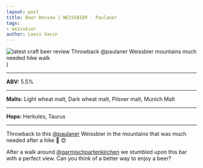 ```yaml
---
layout: post
title: Beer Review | WEISSBIER - Paulaner
tags:
- weissbier
author: Lewis Gavin
---
```


![latest craft beer review Throwback @paulaner Weissbier mountains much needed hike walk](https://www.lewisgavin.co.uk/beermeupplease/images/2018-10-24-beer-review-throwback-@paulaner-weissbier-mountains-much-needed-hike-after-walk.png))

***
**ABV:** 5.5%

***
**Malts:** Light wheat malt, Dark wheat malt, Pilsner malt, Munich Malt

***
**Hops:** Herkules, Taurus

***

Throwback to this [@paulaner](https://instagram.com/paulaner) Weissbier in the mountains that was much needed after a hike 🗻 😍

After a walk around [@garmischpartenkirchen](https://instagram.com/garmischpartenkirchen) we stumbled upon this bar with a perfect view. Can you think of a better way to enjoy a beer? 
